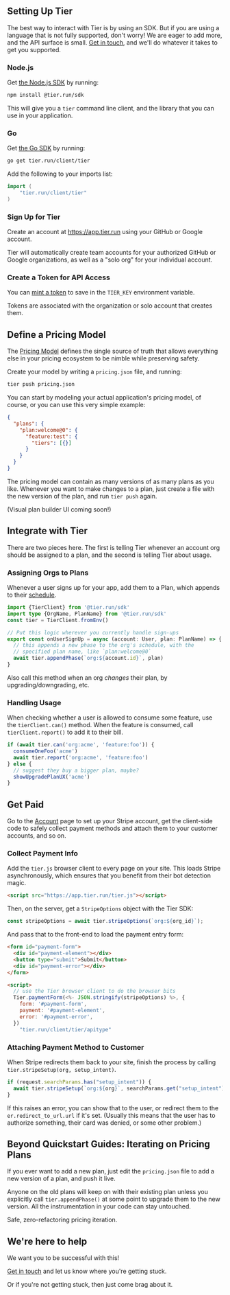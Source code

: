 ## Setting Up Tier

The best way to interact with Tier is by using an SDK. But if
you are using a language that is not fully supported, don't
worry! We are eager to add more, and the API surface is small.
[Get in touch](/slack), and we'll do whatever it takes to get you
supported.

### Node.js

Get [the Node.js
SDK](https://www.npmjs.com/package/@tier.run/sdk) by running:

```bash
npm install @tier.run/sdk
```

This will give you a `tier` command line client, and the library
that you can use in your application.

### Go

Get [the Go SDK](https://pkg.go.dev/tier.run/client/tier) by
running:

```bash
go get tier.run/client/tier
```

Add the following to your imports list:

```go
import (
	"tier.run/client/tier"
)
```

### Sign Up for Tier

Create an account at <https://app.tier.run> using your GitHub or
Google account.

Tier will automatically create team accounts for your authorized
GitHub or Google organizations, as well as a "solo org" for your
individual account.

### Create a Token for API Access

You can [mint a token](/tokens) to save in the `TIER_KEY`
environment variable.

Tokens are associated with the organization or solo account that
creates them.

## Define a Pricing Model

The [Pricing Model](/content/concepts/model.md) defines the
single source of truth that allows everything else in your
pricing ecosystem to be nimble while preserving safety.

Create your model by writing a `pricing.json` file, and running:

```bash
tier push pricing.json
```

You can start by modeling your actual application's pricing
model, of course, or you can use this very simple example:

```json
{
  "plans": {
    "plan:welcome@0": {
      "feature:test": {
        "tiers": [{}]
      }
    }
  }
}
```

The pricing model can contain as many versions of as many plans
as you like. Whenever you want to make changes to a plan, just
create a file with the new version of the plan, and run `tier push` again.

(Visual plan builder UI coming soon!)

## Integrate with Tier

There are two pieces here.  The first is telling Tier whenever an
account org should be assigned to a plan, and the second is
telling Tier about usage.

### Assigning Orgs to Plans

Whenever a user signs up for your app, add them to a Plan, which
appends to their [schedule](/content/concepts/orgs.md).

```ts
import {TierClient} from '@tier.run/sdk'
import type {OrgName, PlanName} from '@tier.run/sdk'
const tier = TierClient.fromEnv()

// Put this logic wherever you currently handle sign-ups
export const onUserSignUp = async (account: User, plan: PlanName) => {
  // this appends a new phase to the org's schedule, with the
  // specified plan name, like `plan:welcome@0`
  await tier.appendPhase(`org:${account.id}`, plan)
}
```

Also call this method when an org _changes_ their plan, by
upgrading/downgrading, etc.

### Handling Usage

When checking whether a user is allowed to consume some feature,
use the `tierClient.can()` method.  When the feature is consumed,
call `tierClient.report()` to add it to their bill.

```js
if (await tier.can('org:acme', 'feature:foo')) {
  consumeOneFoo('acme')
  await tier.report('org:acme', 'feature:foo')
} else {
  // suggest they buy a bigger plan, maybe?
  showUpgradePlanUX('acme')
}
```

## Get Paid

Go to the [Account](/account) page to set up your Stripe account,
get the client-side code to safely collect payment methods and
attach them to your customer accounts, and so on.

### Collect Payment Info

Add the `tier.js` browser client to every page on your site.
This loads Stripe asynchronously, which ensures that you benefit
from their bot detection magic.

```html
<script src="https://app.tier.run/tier.js"></script>
```

Then, on the server, get a `StripeOptions` object with the Tier
SDK:

```js
const stripeOptions = await tier.stripeOptions(`org:${org_id}`);
```

And pass that to the front-end to load the payment entry form:

```html
<form id="payment-form">
  <div id="payment-element"></div>
  <button type="submit">Submit</button>
  <div id="payment-error"></div>
</form>

<script>
  // use the Tier browser client to do the browser bits
  Tier.paymentForm(<%- JSON.stringify(stripeOptions) %>, {
    form: '#payment-form',
    payment: '#payment-element',
    error: '#payment-error',
  })
	"tier.run/client/tier/apitype"
```

### Attaching Payment Method to Customer

When Stripe redirects them back to your site, finish the process
by calling `tier.stripeSetup(org, setup_intent)`.

```js
if (request.searchParams.has("setup_intent")) {
  await tier.stripeSetup(`org:${org}`, searchParams.get("setup_intent"));
}
```

If this raises an error, you can show that to the user, or
redirect them to the `er.redirect_to_url.url` if it's set.
(Usually this means that the user has to authorize something,
their card was denied, or some other problem.)

## Beyond Quickstart Guides: Iterating on Pricing Plans

If you ever want to add a new plan, just edit the `pricing.json`
file to add a new version of a plan, and push it live.

Anyone on the old plans will keep on with their existing plan
unless you explicitly call `tier.appendPhase()` at some point to
upgrade them to the new version. All the instrumentation in your
code can stay untouched.

Safe, zero-refactoring pricing iteration.

## We're here to help

We want you to be successful with this!

[Get in
touch](https://join.slack.com/t/tier-uo72534/shared_invite/zt-1b7iqereo-G2GAIenFHnpi7HX2FmUX6A)
and let us know where you're getting stuck.

Or if you're not getting stuck, then just come brag about it.
